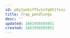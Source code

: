 ```yaml
---
id: p8y2ye5zff5v1nfg8h1fxxz
title: Trap_pendlongx
desc: ''
updated: 1681956565951
created: 1681956565951
---
```

